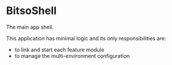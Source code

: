 # BitsoShell

The main app shell.

This application has minimal logic and its only responsibilities are:

- to link and start each feature module
- to manage the multi-environment configuration
